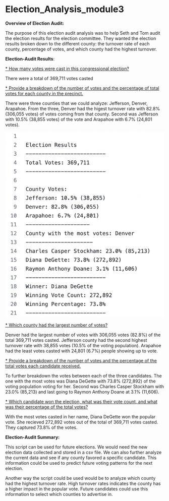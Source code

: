 # Election_Analysis_module3


**Overview of Election Audit:** 

The purpose of this election audit analysis was to help Seth and Tom audit the election results for the election committee. They wanted the election results broken down to the different county: the turnover rate of each county, percentage of votes, and which county had the highest turnover.

**Election-Audit Results**: 
  
<ins>* How many votes were cast in this congressional election?</ins>

There were a total of 369,711 votes casted

<ins>* Provide a breakdown of the number of votes and the percentage of total votes for each county in the precinct.</ins>

There were three counties that we could analyze: Jefferson, Denver, Arapahoe. From the three, Denver had the higest turnover rate with 82.8% (306,055 votes) of votes coming from that county. Second was Jefferson with 10.5% (38,855 votes) of the vote and Arapahoe with 6.7% (24,801 votes). 

![Screenshot](images/Screen%20Shot%202022-07-21%20at%2011.39.46%20AM.png)



<ins>* Which county had the largest number of votes?</ins>

Denver had the largest number of votes with 306,055 votes (82.8%) of the total 369,711 votes casted. Jefferson county had the second highest turnover rate with 38,855 votes (10.5% of the voting population). Arapahoe had the least votes casted with 24,801 (6.7%) people showing up to vote. 

<ins>* Provide a breakdown of the number of votes and the percentage of the total votes each candidate received.</ins>

To further breakdown the votes between each of the three candidates. The one with the most votes was Diana DeGette with 73.8% (272,892) of the voting population voting for her. Second was Charles Casper Stockham with 23.0% (85,213) and last going to Raymon Anthony Doane at 3.1% (11,606). 

<ins>* Which candidate won the election, what was their vote count, and what was their percentage of the total votes?</ins>

With the most votes casted in her name, Diana DeGette won the popular vote. She recieved 272,892 votes out of the total of 369,711 votes casted. They captured 73.8% of the votes.

**Election-Audit Summary:**

This script can be used for future elections. We would need the new election data collected and stored in a csv file. We can also further analyze the current data and see if any county favored a specific candidate. This information could be used to predict future voting patterns for the next election. 

Another way the script could be used would be to analyze which county had the highest turnover rate. High turnover rates indicates the county has a higher impact in the popular vote. Future candidates could use this information to select which counties to advertise in. 

